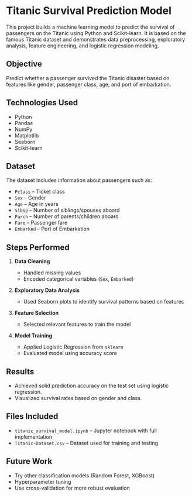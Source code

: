 #  Titanic Survival Prediction Model

This project builds a machine learning model to predict the survival of passengers on the Titanic using Python and Scikit-learn. It is based on the famous Titanic dataset and demonstrates data preprocessing, exploratory analysis, feature engineering, and logistic regression modeling.

##  Objective

Predict whether a passenger survived the Titanic disaster based on features like gender, passenger class, age, and port of embarkation.

##  Technologies Used

- Python
- Pandas
- NumPy
- Matplotlib
- Seaborn
- Scikit-learn

## Dataset

The dataset includes information about passengers such as:

- `Pclass` – Ticket class
- `Sex` – Gender
- `Age` – Age in years
- `SibSp` – Number of siblings/spouses aboard
- `Parch` – Number of parents/children aboard
- `Fare` – Passenger fare
- `Embarked` – Port of Embarkation

##  Steps Performed

1. **Data Cleaning**
   - Handled missing values
   - Encoded categorical variables (`Sex`, `Embarked`)

2. **Exploratory Data Analysis**
   - Used Seaborn plots to identify survival patterns based on features

3. **Feature Selection**
   - Selected relevant features to train the model

4. **Model Training**
   - Applied Logistic Regression from `sklearn`
   - Evaluated model using accuracy score

##  Results

- Achieved solid prediction accuracy on the test set using logistic regression.
- Visualized survival rates based on gender and class.

##  Files Included

- `titanic_survival_model.ipynb` – Jupyter notebook with full implementation
- `Titanic-Dataset.csv` – Dataset used for training and testing

## Future Work

- Try other classification models (Random Forest, XGBoost)
- Hyperparameter tuning
- Use cross-validation for more robust evaluation




